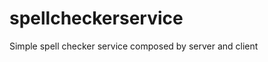 spellcheckerservice
===================

Simple spell checker service composed by server and client
